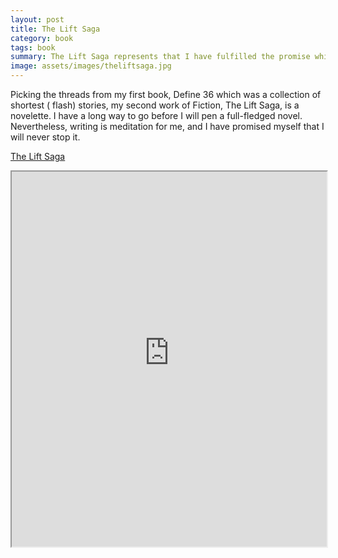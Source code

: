 ```yaml
---
layout: post
title: The Lift Saga
category: book
tags: book
summary: The Lift Saga represents that I have fulfilled the promise which I made with Define 36
image: assets/images/theliftsaga.jpg
---
```


 Picking the threads from my first book, Define 36 which was a collection of shortest ( flash) stories, my second work of Fiction, The Lift Saga, is a novelette. I have a long way to go before I will pen a full-fledged novel. Nevertheless, writing is meditation for me, and I have promised myself that I will never stop it.

[The Lift Saga](https://theliftsaga.shikhashikz.com)

<iframe width="100%" height="600" src="https://theliftsaga.shikhashikz.com" frameborder="1"></iframe>